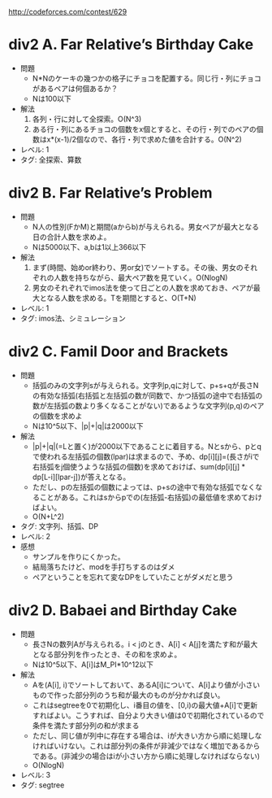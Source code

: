 http://codeforces.com/contest/629

# div2 A. Far Relative’s Birthday Cake

- 問題
    - N\*Nのケーキの幾つかの格子にチョコを配置する。同じ行・列にチョコがあるペアは何個あるか？
    - Nは100以下
- 解法
    1. 各列・行に対して全探索。O(N^3)
    2. ある行・列にあるチョコの個数をx個とすると、その行・列でのペアの個数はx\*(x-1)/2個なので、各行・列で求めた値を合計する。O(N^2)
- レベル: 1
- タグ: 全探索、算数

# div2 B. Far Relative’s Problem

- 問題
    - N人の性別(FかM)と期間(aからb)が与えられる。男女ペアが最大となる日の合計人数を求めよ。
    - Nは5000以下、a,bは1以上366以下
- 解法
    1. まず(時間、始めor終わり、男or女)でソートする。その後、男女のそれぞれの人数を持ちながら、最大ペア数を見ていく。O(NlogN)
    2. 男女のそれぞれでimos法を使って日ごとの人数を求めておき、ペアが最大となる人数を求める。Tを期間とすると、O(T+N)
- レベル: 1
- タグ: imos法、シミュレーション

# div2 C. Famil Door and Brackets

- 問題
    - 括弧のみの文字列sが与えられる。文字列p,qに対して、p+s+qが長さNの有効な括弧(右括弧と左括弧の数が同数で、かつ括弧の途中で右括弧の数が左括弧の数より多くなることがない)であるような文字列(p,q)のペアの個数を求めよ
    - Nは10^5以下、|p|+|q|は2000以下
- 解法
    - |p|+|q|(=Lと置く)が2000以下であることに着目する。Nとsから、pとqで使われる左括弧の個数(lpar)は求まるので、予め、dp\[i\]\[j\]=(長さがiで右括弧をj個使うような括弧の個数)を求めておけば、sum(dp\[i\]\[j\] \* dp\[L-i\]\[lpar-j\])が答えとなる。
    - ただし、pの左括弧の個数によっては、p+sの途中で有効な括弧でなくなることがある。これはsからpでの(左括弧-右括弧)の最低値を求めておけばよい。
    - O(N+L^2)
- タグ: 文字列、括弧、DP
- レベル: 2
- 感想
    - サンプルを作りにくかった。
    - 結局落ちたけど、modを手打ちするのはダメ
    - ペアということを忘れて変なDPをしていたことがダメだと思う

# div2 D. Babaei and Birthday Cake

- 問題
    - 長さNの数列Aが与えられる。i < jのとき、A\[i\] < A\[j\]を満たす和が最大となる部分列を作ったとき、その和を求めよ。
    - Nは10^5以下、A\[i\]はM_PI\*10^12以下
- 解法
    - Aを(A\[i\], i)でソートしておいて、あるA\[i\]について、A\[i\]より値が小さいもので作った部分列のうち和が最大のものが分かれば良い。
    - これはsegtreeを0で初期化し、i番目の値を、[0,i)の最大値+A\[i\]で更新すればよい。こうすれば、自分より大きい値は0で初期化されているので条件を満たす部分列の和が求まる
    - ただし、同じ値が列中に存在する場合は、iが大きい方から順に処理しなければいけない。これは部分列の条件が非減少ではなく増加であるからである。(非減少の場合はiが小さい方から順に処理しなければならない)
    - O(NlogN)
- レベル: 3
- タグ: segtree
